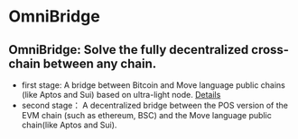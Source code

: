 # OmniBridge

## OmniBridge: Solve the fully decentralized cross-chain between any chain.

- first stage: A bridge between Bitcoin and Move language public chains (like Aptos and Sui) based on ultra-light node. [Details](https://github.com/OmniBTC/OmniBridge/blob/main/BTC_bridge_solution.md)
- second stage： A decentralized bridge between the POS version of the EVM chain (such as ethereum, BSC) and the Move language public chain(like Aptos and Sui).
